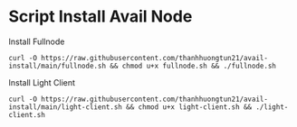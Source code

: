 # Script Install Avail Node

Install Fullnode
```
curl -O https://raw.githubusercontent.com/thanhhuongtun21/avail-install/main/fullnode.sh && chmod u+x fullnode.sh && ./fullnode.sh
```

Install Light Client
```
curl -O https://raw.githubusercontent.com/thanhhuongtun21/avail-install/main/light-client.sh && chmod u+x light-client.sh && ./light-client.sh
```
